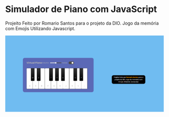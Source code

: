 # Simulador de Piano com JavaScript

Projeito Feito por Romario Santos para o projeto da DIO. Jogo da memória com Emojis Utilizando Javascript.

![Alt text](./src/images/image.png)
